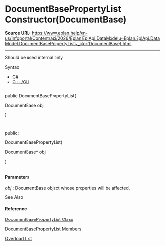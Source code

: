 # DocumentBasePropertyList Constructor(DocumentBase)

**Source URL:** https://www.eplan.help/en-us/Infoportal/Content/api/2026/Eplan.EplApi.DataModelu~Eplan.EplApi.DataModel.DocumentBasePropertyList~_ctor(DocumentBase).html

---

Should be used internal only

Syntax

- [C#](#i-syntax-CS)
- [C++/CLI](#i-syntax-CPP2005)

```
```
public DocumentBasePropertyList( 
   DocumentBase obj
)
```
```

```
```
public:
DocumentBasePropertyList( 
   DocumentBase^ obj
)
```
```

#### Parameters

*obj*
:   DocumentBase object whose properties will be affected.



See Also

#### Reference

[DocumentBasePropertyList Class](Eplan.EplApi.DataModelu~Eplan.EplApi.DataModel.DocumentBasePropertyList.html)
  
[DocumentBasePropertyList Members](Eplan.EplApi.DataModelu~Eplan.EplApi.DataModel.DocumentBasePropertyList_members.html)
  
[Overload List](Eplan.EplApi.DataModelu~Eplan.EplApi.DataModel.DocumentBasePropertyList~_ctor.html)